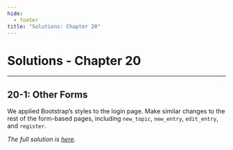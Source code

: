 ```yaml
---
hide:
  - footer
title: "Solutions: Chapter 20"
---
```


# Solutions - Chapter 20

---

## 20-1: Other Forms

We applied Bootstrap’s styles to the login page. Make similar changes to the rest of the form-based pages, including `new_topic`, `new_entry`, `edit_entry`, and `register`.

*The full solution is [here](https://github.com/ehmatthes/pcc_3e/tree/main/solution_files/chapter_20/ex_20_1_other_forms).*

